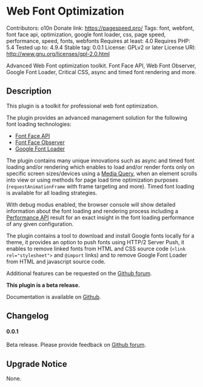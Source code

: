 # Web Font Optimization
Contributors: o10n
Donate link: https://pagespeed.pro/
Tags: font, webfont, font face api, optimization, google font loader, css, page speed, performance, speed, fonts, webfonts
Requires at least: 4.0
Requires PHP: 5.4
Tested up to: 4.9.4
Stable tag: 0.0.1
License: GPLv2 or later
License URI: http://www.gnu.org/licenses/gpl-2.0.html

Advanced Web Font optimization toolkit. Font Face API, Web Font Observer, Google Font Loader, Critical CSS, async and timed font rendering and more.

## Description

This plugin is a toolkit for professional web font optimization. 

The plugin provides an advanced management solution for the following font loading technologies:

* [Font Face API](https://developer.mozilla.org/nl/docs/Web/API/FontFace)
* [Font Face Observer](https://fontfaceobserver.com/)
* [Google Font Loader](https://developers.google.com/fonts/docs/webfont_loader)

The plugin contains many unique innovations such as async and timed font loading and/or rendering which enables to load and/or render fonts only on specific screen sizes/devices using a [Media Query](https://developer.mozilla.org/en-US/docs/Web/CSS/Media_Queries/Using_media_queries), when an element scrolls into view or using methods for page load time optimization purposes (`requestAnimationFrame` with frame targeting and more). Timed font loading is available for all loading strategies. 

With debug modus enabled, the browser console will show detailed information about the font loading and rendering process including a [Performance API](https://developer.mozilla.org/nl/docs/Web/API/Performance) result for an exact insight in the font loading performance of any given configuration.

The plugin contains a tool to download and install Google fonts locally for a theme, it provides an option to push fonts using HTTP/2 Server Push, it enables to remove linked fonts from HTML and CSS source code (`<link rel="stylesheet">` and `@import` links) and to remove Google Font Loader from HTML and javascript source code.

Additional features can be requested on the [Github forum](https://github.com/o10n-x/font-optimization/issues).

**This plugin is a beta release.**

Documentation is available on [Github](https://github.com/o10n-x/font-optimization/tree/master/docs).

## Changelog

#### 0.0.1

Beta release. Please provide feedback on [Github forum](https://github.com/o10n-x/font-optimization/issues).

## Upgrade Notice

None.
